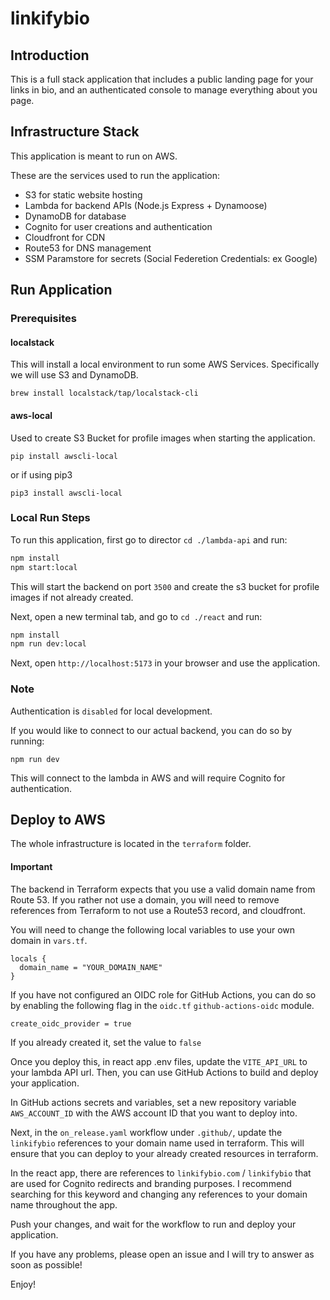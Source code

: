 # linkifybio

## Introduction

This is a full stack application that includes a public landing page for your links in bio, and an authenticated console to manage everything about you page.

## Infrastructure Stack

This application is meant to run on AWS.

These are the services used to run the application:

* S3 for static website hosting
* Lambda for backend APIs (Node.js Express + Dynamoose)
* DynamoDB for database
* Cognito for user creations and authentication
* Cloudfront for CDN
* Route53 for DNS management
* SSM Paramstore for secrets (Social Federetion Credentials: ex Google)

## Run Application

### Prerequisites

#### localstack

This will install a local environment to run some AWS Services. Specifically we will use S3 and DynamoDB.

```
brew install localstack/tap/localstack-cli
```

#### aws-local

Used to create S3 Bucket for profile images when starting the application.

```
pip install awscli-local
```

or if using pip3

```
pip3 install awscli-local
```

### Local Run Steps

To run this application, first go to director `cd ./lambda-api` and run:

```sh
npm install
npm start:local
```
 
This will start the backend on port `3500` and create the s3 bucket for profile images if not already created.

Next, open a new terminal tab, and go to `cd ./react` and run:

```sh
npm install
npm run dev:local
```

Next, open `http://localhost:5173` in your browser and use the application. 

### Note
Authentication is `disabled` for local development.

If you would like to connect to our actual backend, you  can do so by running:

```
npm run dev
```

This will connect to the lambda in AWS and will require Cognito for authentication.

## Deploy to AWS

The whole infrastructure is located in the `terraform` folder.

#### Important

The backend in Terraform expects that you use a valid domain name from Route 53. If you rather not use a domain, you will need to remove references from Terraform to not use a Route53 record, and cloudfront.

You will need to change the following local variables to use your own domain in `vars.tf`.


```
locals {
  domain_name = "YOUR_DOMAIN_NAME"
}
```

If you have not configured an OIDC role for GitHub Actions, you can do so by enabling the following flag in the `oidc.tf` `github-actions-oidc` module.

```
create_oidc_provider = true
```

If you already created it, set the value to `false`

Once you deploy this, in react app .env files, update the `VITE_API_URL` to your lambda API url. Then, you can use GitHub Actions to build and deploy your application.

In GitHub actions secrets and variables, set a new repository variable `AWS_ACCOUNT_ID` with the AWS account ID that you want to deploy into.

Next, in the `on_release.yaml` workflow under `.github/`, update the `linkifybio` references to your domain name used in terraform. This will ensure that you can deploy to your already created resources in terraform. 

In the react app, there are references to `linkifybio.com` / `linkifybio` that are used for Cognito redirects and branding purposes. I recommend searching for this keyword and changing any references to your domain name throughout the app.

Push your changes, and wait for the workflow to run and deploy your application.

If you have any problems, please open an issue and I will try to answer as soon as possible!

Enjoy!